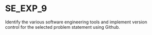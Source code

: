 # SE_EXP_9
Identify the various software engineering tools and implement version control for the selected problem statement using Github.
